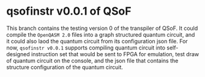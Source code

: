 # qsofinstr v0.0.1 of QSoF
This branch contains the testing version 0 of the transpiler of QSoF. It could compile the `OpenQASM 2.0` files into a graph structured quantum circuit, and it could also laod the quantum circuit from its configuration json file. For now, `qsofinstr v0.0.1` supports compiling quantum circuit into self-designed instruction set that would be sent to FPGA for emulation, test draw of quantum circuit on the console, and the json file that contains the structure configuration of the quantum circuit. 
